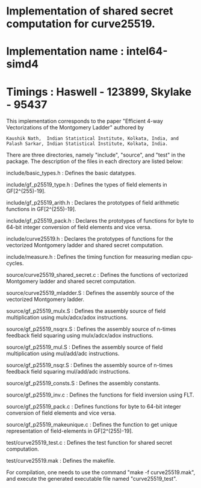 # Implementation of shared secret computation for curve25519.

# Implementation name	:  intel64-simd4
# Timings		:  Haswell - 123899, Skylake - 95437

This implementation corresponds to the paper "Efficient 4-way Vectorizations of the Montgomery Ladder" authored by

    Kaushik Nath,  Indian Statistical Institute, Kolkata, India, and   
    Palash Sarkar, Indian Statistical Institute, Kolkata, India.

There are three directories, namely "include", "source", and "test" in the package. 
The description of the files in each directory are listed below:

include/basic_types.h  			:  Defines the basic datatypes.

include/gf_p25519_type.h    		:  Defines the types of field elements in GF[2^(255)-19].

include/gf_p25519_arith.h    		:  Declares the prototypes of field arithmetic functions in GF[2^(255)-19].

include/gf_p25519_pack.h    		:  Declares the prototypes of functions for byte to 64-bit integer conversion of field elements and vice versa.

include/curve25519.h    		:  Declares the prototypes of functions for the vectorized Montgomery ladder and shared secret computation.

include/measure.h   			:  Defines the timing function for measuring median cpu-cycles.

source/curve25519_shared_secret.c	:  Defines the functions of vectorized Montgomery ladder and shared secret computation.

source/curve25519_mladder.S		:  Defines the assembly source of the vectorized Montgomery ladder.

source/gf_p25519_mulx.S			:  Defines the assembly source of field multiplication using mulx/adcx/adox instructions.

source/gf_p25519_nsqrx.S		:  Defines the assembly source of n-times feedback field squaring using mulx/adcx/adox instructions.

source/gf_p25519_mul.S			:  Defines the assembly source of field multiplication using mul/add/adc instructions.

source/gf_p25519_nsqr.S			:  Defines the assembly source of n-times feedback field squaring mul/add/adc instructions.

source/gf_p25519_consts.S		:  Defines the assembly constants.

source/gf_p25519_inv.c			:  Defines the functions for field inversion using FLT.

source/gf_p25519_pack.c			:  Defines functions for byte to 64-bit integer conversion of field elements and vice versa.

source/gf_p25519_makeunique.c		:  Defines the function to get unique representation of field-elements in GF[2^(255)-19].

test/curve25519_test.c			:  Defines the test function for shared secret computation.

test/curve25519.mak			:  Defines the makefile.

 
For compilation, one needs to use the command "make -f curve25519.mak", and execute the generated executable file named "curve25519_test".

